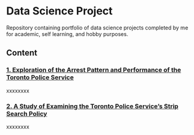 # Data Science Project
Repository containing portfolio of data science projects completed by me for academic, self learning, and hobby purposes.

## Content

### [1. Exploration of the Arrest Pattern and Performance of the Toronto Police Service](https://github.com/zhangruolanlan/data-science-project/tree/main/arrests_and_strip_search/Midterm)
xxxxxxxx

### [2. A Study of Examining the Toronto Police Service’s Strip Search Policy](https://github.com/zhangruolanlan/data-science-project/tree/main/arrests_and_strip_search/final)
xxxxxxxx

